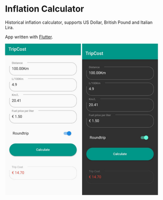 # Inflation Calculator

Historical inflation calculator, supports US Dollar, British Pound and Italian Lira. 

App written with [Flutter](https://flutter.dev).

<p align="center">
  <img src="img/1.jpeg" width="250" />
  <img src="img/2.jpeg" width="250" /> 
</p>